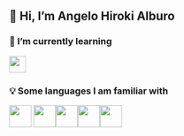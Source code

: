  <h2>👋 Hi, I’m Angelo Hiroki Alburo</h2>
<h3> 🌱 I’m currently learning</h3> <img src="https://cdn.iconscout.com/icon/free/png-256/free-javascript-logo-icon-download-in-svg-png-gif-file-formats--programming-language-pack-logos-icons-1174949.png" width="30px">
<h3> 💡 Some languages I am familiar with</h3> <img src="https://img.icons8.com/?size=100&id=20909&format=png&color=000000" width="40px"> <img src="https://img.icons8.com/?size=100&id=21278&format=png&color=000000" width="40px"><img src="https://img.icons8.com/?size=100&id=13441&format=png&color=000000" width="40px"><img src="https://img.icons8.com/?size=100&id=40669&format=png&color=000000" width="40px"><img src ="https://img.icons8.com/?size=100&id=UFXRpPFebwa2&format=png&color=000000" width="40px">

<!---
Yuroki31/Yuroki31 is a ✨ special ✨ repository because its `README.md` (this file) appears on your GitHub profile.
You can click the Preview link to take a look at your changes.
--->
